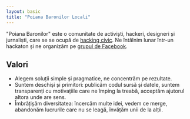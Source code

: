 ```yaml
---
layout: basic
title: "Poiana Baronilor Locali"
---
```

"Poiana Baronilor" este o comunitate de activiști, hackeri, designeri și
jurnaliști, care se se ocupă de [hacking civic][civic-hacking]. Ne întâlnim
lunar într-un hackaton și ne organizăm pe [grupul de Facebook][fb].

[civic-hacking]: https://opengovdata.io/2014/civic-hacking/
[fb]: https://www.facebook.com/groups/270378973085847/


## Valori

* Alegem soluții simple și pragmatice, ne concentrăm pe rezultate.
* Suntem deschiși și primitori: publicăm codul sursă și datele, suntem
  transparenți cu motivațiile care ne împing la treabă, acceptăm ajutorul
  altora unde are sens.
* Îmbrățișăm diversitatea: încercăm multe idei, vedem ce merge, abandonăm
  lucrurile care nu se leagă, învățăm unii de la alții.
